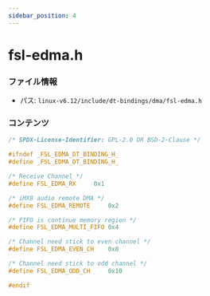 ```yaml
---
sidebar_position: 4
---
```

# fsl-edma.h

### ファイル情報

- パス: `linux-v6.12/include/dt-bindings/dma/fsl-edma.h`

### コンテンツ

```h
/* SPDX-License-Identifier: GPL-2.0 OR BSD-2-Clause */

#ifndef _FSL_EDMA_DT_BINDING_H_
#define _FSL_EDMA_DT_BINDING_H_

/* Receive Channel */
#define FSL_EDMA_RX		0x1

/* iMX8 audio remote DMA */
#define FSL_EDMA_REMOTE		0x2

/* FIFO is continue memory region */
#define FSL_EDMA_MULTI_FIFO	0x4

/* Channel need stick to even channel */
#define FSL_EDMA_EVEN_CH	0x8

/* Channel need stick to odd channel */
#define FSL_EDMA_ODD_CH		0x10

#endif

```
